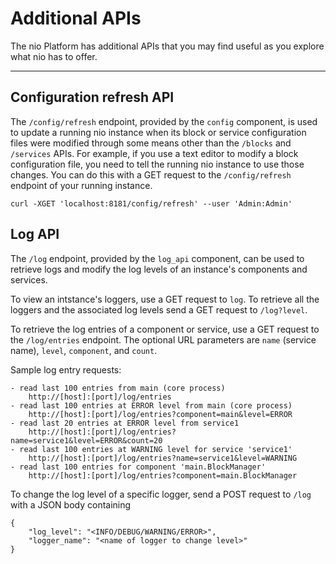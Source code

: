 # Additional APIs

The nio Platform has additional APIs that you may find useful as you explore what nio has to offer.

---

## Configuration refresh API

The `/config/refresh` endpoint, provided by the `config` component, is used to update a running nio instance when its block or service configuration files were modified through some means other than the `/blocks` and `/services` APIs. For example, if you use a text editor to modify a block configuration file, you need to tell the running nio instance to use those changes. You can do this with a GET request to the `/config/refresh` endpoint of your running instance.

    curl -XGET 'localhost:8181/config/refresh' --user 'Admin:Admin'

## Log API

The `/log` endpoint, provided by the `log_api` component, can be used to retrieve logs and modify the log levels of an instance's components and services.

To view an intstance's loggers, use a GET request to `log`. To retrieve all the loggers and the associated log levels send a GET request to `/log?level`.

To retrieve the log entries of a component or service, use a GET request to the `/log/entries` endpoint.
The optional URL parameters are `name` (service name), `level`, `component`, and `count`.

Sample log entry requests:
```
- read last 100 entries from main (core process)
    http://[host]:[port]/log/entries
- read last 100 entries at ERROR level from main (core process)
    http://[host]:[port]/log/entries?component=main&level=ERROR
- read last 20 entries at ERROR level from service1
    http://[host]:[port]/log/entries?name=service1&level=ERROR&count=20
- read last 100 entries at WARNING level for service 'service1'
    http://[host]:[port]/log/entries?name=service1&level=WARNING
- read last 100 entries for component 'main.BlockManager'
    http://[host]:[port]/log/entries?component=main.BlockManager
```

To change the log level of a specific logger, send a POST request to `/log` with a JSON body containing
```
{
    "log_level": "<INFO/DEBUG/WARNING/ERROR>",
    "logger_name": "<name of logger to change level>"
}
```
